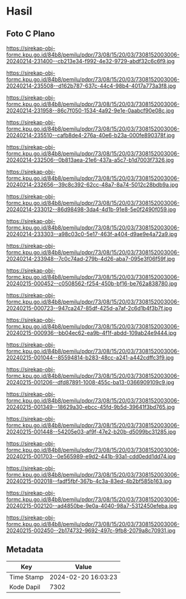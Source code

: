 # Hasil

## Foto C Plano

https://sirekap-obj-formc.kpu.go.id/84b8/pemilu/pdpr/73/08/15/20/03/7308152003006-20240214-231400--cb213e34-f992-4e32-9729-abdf32c6c6f9.jpg

https://sirekap-obj-formc.kpu.go.id/84b8/pemilu/pdpr/73/08/15/20/03/7308152003006-20240214-235508--d162b787-637c-44c4-98b4-4017a773a3f8.jpg

https://sirekap-obj-formc.kpu.go.id/84b8/pemilu/pdpr/73/08/15/20/03/7308152003006-20240214-231958--86c7f050-1534-4a92-9e1e-0aabcf90e08c.jpg

https://sirekap-obj-formc.kpu.go.id/84b8/pemilu/pdpr/73/08/15/20/03/7308152003006-20240214-235510--cafb8de4-276a-40e6-b23a-000fe890378f.jpg

https://sirekap-obj-formc.kpu.go.id/84b8/pemilu/pdpr/73/08/15/20/03/7308152003006-20240214-232506--0b813aea-21e6-437a-a5c7-b1d7003f7326.jpg

https://sirekap-obj-formc.kpu.go.id/84b8/pemilu/pdpr/73/08/15/20/03/7308152003006-20240214-232656--39c8c392-62cc-48a7-8a74-5012c28bdb9a.jpg

https://sirekap-obj-formc.kpu.go.id/84b8/pemilu/pdpr/73/08/15/20/03/7308152003006-20240214-233012--86d98498-3da4-4d1b-91e8-5e0f2490f059.jpg

https://sirekap-obj-formc.kpu.go.id/84b8/pemilu/pdpr/73/08/15/20/03/7308152003006-20240214-233303--a98c03c0-5e17-463f-a404-d9ae9e4a72a9.jpg

https://sirekap-obj-formc.kpu.go.id/84b8/pemilu/pdpr/73/08/15/20/03/7308152003006-20240214-233948--7c0c74ad-279b-4d26-aba7-095e3f06f59f.jpg

https://sirekap-obj-formc.kpu.go.id/84b8/pemilu/pdpr/73/08/15/20/03/7308152003006-20240215-000452--c0508562-f254-450b-bf16-be762a838780.jpg

https://sirekap-obj-formc.kpu.go.id/84b8/pemilu/pdpr/73/08/15/20/03/7308152003006-20240215-000723--947ca247-85df-425d-a7af-2c6d1b4f3b7f.jpg

https://sirekap-obj-formc.kpu.go.id/84b8/pemilu/pdpr/73/08/15/20/03/7308152003006-20240215-000936--bb04ec62-ea9b-4f1f-abdd-109ab24e9444.jpg

https://sirekap-obj-formc.kpu.go.id/84b8/pemilu/pdpr/73/08/15/20/03/7308152003006-20240215-001044--85594814-b283-48cc-a241-a442cdffc3f9.jpg

https://sirekap-obj-formc.kpu.go.id/84b8/pemilu/pdpr/73/08/15/20/03/7308152003006-20240215-001206--dfd87891-1008-455c-ba13-0366909109c9.jpg

https://sirekap-obj-formc.kpu.go.id/84b8/pemilu/pdpr/73/08/15/20/03/7308152003006-20240215-001349--18629a30-ebcc-45fd-9b5d-39641f3bd765.jpg

https://sirekap-obj-formc.kpu.go.id/84b8/pemilu/pdpr/73/08/15/20/03/7308152003006-20240215-001448--54205e03-af9f-47e2-b20b-d5099bc31285.jpg

https://sirekap-obj-formc.kpu.go.id/84b8/pemilu/pdpr/73/08/15/20/03/7308152003006-20240215-001703--0e565989-e9d2-441b-93a1-cdd0edd1dd74.jpg

https://sirekap-obj-formc.kpu.go.id/84b8/pemilu/pdpr/73/08/15/20/03/7308152003006-20240215-002018--fadf5fbf-367b-4c3a-83ed-4b2bf585b163.jpg

https://sirekap-obj-formc.kpu.go.id/84b8/pemilu/pdpr/73/08/15/20/03/7308152003006-20240215-002120--ad4850be-9e0a-4040-98a7-5312450efeba.jpg

https://sirekap-obj-formc.kpu.go.id/84b8/pemilu/pdpr/73/08/15/20/03/7308152003006-20240215-002450--2b174732-9692-497c-9fb8-2079a8c70931.jpg


## Metadata

| Key        | Value               |
| ---------- | ------------------- |
| Time Stamp | 2024-02-20 16:03:23 |
| Kode Dapil | 7302                |



